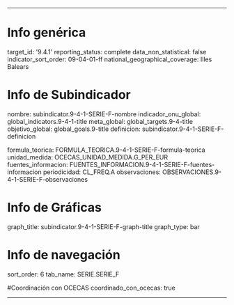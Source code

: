 ---

# Info genérica
target_id: '9.4.1'
reporting_status: complete
data_non_statistical: false
indicator_sort_order: 09-04-01-ff
national_geographical_coverage: Illes Balears

# Info de Subindicador
nombre: subindicator.9-4-1-SERIE-F-nombre
indicador_onu_global: global_indicators.9-4-1-title
meta_global: global_targets.9-4-title
objetivo_global: global_goals.9-title
definicion: subindicator.9-4-1-SERIE-F-definicion

formula_teorica: FORMULA_TEORICA.9-4-1-SERIE-F-formula-teorica
unidad_medida: OCECAS_UNIDAD_MEDIDA.G_PER_EUR
fuentes_informacion: FUENTES_INFORMACION.9-4-1-SERIE-F-fuentes-informacion
periodicidad: CL_FREQ.A
observaciones: OBSERVACIONES.9-4-1-SERIE-F-observaciones

# Info de Gráficas
graph_title: subindicator.9-4-1-SERIE-F-graph-title
graph_type: bar

# Info de navegación
sort_order: 6
tab_name: SERIE.SERIE_F

#Coordinación con OCECAS
coordinado_con_ocecas: true

---